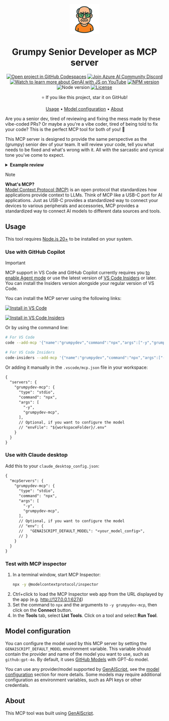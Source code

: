 <div align="center">

<img src="./docs/images/icon.png" alt="" align="center" height="96" />

# Grumpy Senior Developer as MCP server

[![Open project in GitHub Codespaces](https://img.shields.io/badge/Codespaces-Open-blue?style=flat-square&logo=github)](https://codespaces.new/sinedied/grumpydev-mcp?hide_repo_select=true&ref=main&quickstart=true)
[![Join Azure AI Community Discord](https://img.shields.io/badge/Discord-Azure_AI_Community-blue?style=flat-square&logo=discord&color=5865f2&logoColor=fff)](https://discord.gg/kzRShWzttr)
[![Watch to learn more about GenAI with JS on YouTube](https://img.shields.io/badge/YouTube-GenAI_with_JS-d95652.svg?style=flat-square&logo=youtube)](https://www.youtube.com/playlist?list=PLlrxD0HtieHi5ZpsHULPLxm839IrhmeDk)
[![NPM version](https://img.shields.io/npm/v/grumpydev-mcp.svg?style=flat-square)](https://www.npmjs.com/package/grumpydev-mcp)
![Node version](https://img.shields.io/badge/Node.js->=20-3c873a?style=flat-square)
[![License](https://img.shields.io/badge/License-MIT-yellow?style=flat-square)](LICENSE)

⭐ If you like this project, star it on GitHub!

[Usage](#usage) • [Model configuration](#model-configuration) • [About](#about)

</div>

Are you a senior dev, tired of reviewing and fixing the mess made by these vibe-coded PRs? Or maybe a you're a vibe coder, tired of being told to fix your code? This is the perfect MCP tool for both of you! 🫵

This MCP server is designed to provide the same perspective as the (grumpy) senior dev of your team. It will review your code, tell you what needs to be fixed and what's wrong with it. All with the sarcastic and cynical tone you've come to expect.


<details>
<summary><b>Example review</b></summary>

Code to review:
```js
console.log(`Hello world`)
```

Result:
```md
Oh great, a one-liner. How inspiring. Let’s dive into this "masterpiece."

1. **Template Literal Abuse:**  
   Really? A template literal for a static string? Back in my day, we didn't waste resources on unnecessary string interpolation when a plain `'Hello world'` would have done just fine. This reeks of laziness.

2. **Semicolon Missing:**  
   No semicolon at the end of the line? What is this, JavaScript anarchy? Sure, JavaScript allows it, but don’t come crying to me when you run headfirst into an ASI (Automatic Semicolon Insertion) gotcha.

3. **Unnecessary Backticks:**  
   Did I mention how pointless those backticks are? Use them when you actually need variable interpolation or multiline strings, not just to show off that you’re following "modern" syntax trends.

4. **Lack of Context:**  
   What is this accomplishing, exactly? A `"Hello world"` with zero context or an explanation of why it exists? Is this a debugging tool? A placeholder? A cry for help? Back in the old days, we wrote comments. Try it sometime.

5. **Console.log Overkill:**  
   Oh sure, `console.log` is fine **now**, but don't pretend this is production-grade. Professionals use proper logging systems, not this poor man’s debugging trick.

**Verdict:**  
Well, it works, I guess. Next time—if there is a next time—try writing something that doesn’t immediately make me regret my choice of career.
```

</details>

> [!NOTE]
> **What's MCP?**<br>[Model Context Protocol (MCP)](https://github.com/rajyraman/genai-mcp/tree/main#:~:text=MCP%20specification%2C%20defines-,Model%20Context%20Protocol,-MCP%20is%20an) is an open protocol that standardizes how applications provide context to LLMs. Think of MCP like a USB-C port for AI applications. Just as USB-C provides a standardized way to connect your devices to various peripherals and accessories, MCP provides a standardized way to connect AI models to different data sources and tools.

## Usage

This tool requires [Node.js 20+](https://nodejs.org/en/download/) to be installed on your system.

### Use with GitHub Copilot

> [!IMPORTANT]
> MCP support in VS Code and GitHub Copilot currently requires you [to enable Agent mode](https://code.visualstudio.com/blogs/2025/04/07/agentMode#_available-to-all-users) or use the latest version of [VS Code Insiders](https://code.visualstudio.com/insiders/) or later. You can install the Insiders version alongside your regular version of VS Code.

You can install the MCP server using the following links:

<!--
// Generate using?:
const config = JSON.stringify({ name: 'playwright', command: 'npx', args: ["-y", "@playwright/mcp@latest"] });
const urlForWebsites = `vscode:mcp/install?${encodeURIComponent(config)}`;
// Github markdown does not allow linking to `vscode:` directly, so you can use our redirect:
const urlForGithub = `https://insiders.vscode.dev/redirect?url=${encodeURIComponent(urlForWebsites)}`;
-->

[![Install in VS Code](https://img.shields.io/badge/VS_Code-VS_Code?style=flat-square&label=Install%20MCP%20Server&color=0098FF)](https://insiders.vscode.dev/redirect?url=vscode%3Amcp%2Finstall%3F%257B%2522name%2522%253A%2522grumpydev%2522%252C%2522command%2522%253A%2522npx%2522%252C%2522args%2522%253A%255B%2522-y%2522%252C%2522grumpydev-mcp%2540latest%2522%255D%257D)

[![Install in VS Code Insiders](https://img.shields.io/badge/VS_Code_Insiders-VS_Code_Insiders?style=flat-square&label=Install%20MCP%20Server&color=24bfa5)](https://insiders.vscode.dev/redirect?url=vscode-insiders%3Amcp%2Finstall%3F%257B%2522name%2522%253A%2522grumpydev%2522%252C%2522command%2522%253A%2522npx%2522%252C%2522args%2522%253A%255B%2522-y%2522%252C%2522grumpydev-mcp%2540latest%2522%255D%257D)

Or by using the command line:

```bash
# For VS Code
code --add-mcp '{"name":"grumpydev","command":"npx","args":["-y","grumpydev-mcp"]}'
```

```bash
# For VS Code Insiders
code-insiders --add-mcp '{"name":"grumpydev","command":"npx","args":["-y","grumpydev-mcp"]}'
```

Or adding it manually in the `.vscode/mcp.json` file in your workspace:

```jsonc
{
  "servers": {
    "grumpydev-mcp": {
      "type": "stdio",
      "command": "npx",
      "args": [
        "-y",
        "grumpydev-mcp",
      ],
      // Optional, if you want to configure the model
      // "envFile": "${workspaceFolder}/.env"
    }
  }
}
```

### Use with Claude desktop

Add this to your `claude_desktop_config.json`:

```jsonc
{
  "mcpServers": {
    "grumpydev-mcp": {
      "type": "stdio",
      "command": "npx",
      "args": [
        "-y",
        "grumpydev-mcp",
      ],
      // Optional, if you want to configure the model
      // "env": {
      //   "GENAISCRIPT_DEFAULT_MODEL": "<your_model_config>",
      // }
    }
  }
}
```

### Test with MCP inspector

1. In a terminal window, start MCP Inspector:
    ```bash
    npx -y @modelcontextprotocol/inspector
    ```
2. Ctrl+click to load the MCP Inspector web app from the URL displayed by the app (e.g. http://127.0.0.1:6274)
3. Set the command to `npx` and the arguments to `-y grumpydev-mcp`, then click on the **Connect** button.
4. In the **Tools** tab, select **List Tools**. Click on a tool and select **Run Tool**.

## Model configuration

You can configure the model used by this MCP server by setting the `GENAISCRIPT_DEFAULT_MODEL` environment variable. This variable should contain the provider and name of the model you want to use, such as `github:gpt-4o`. By default, it uses [GitHub Models](https://github.com/marketplace/models) with GPT-4o model.

You can use any provider/model supported by [GenAIScript](https://microsoft.github.io/genaiscript/getting-started/configuration/), see the [model configuration](https://microsoft.github.io/genaiscript/getting-started/configuration/) section for more details. Some models may require additional configuration as environment variables, such as API keys or other credentials.

## About

This MCP tool was built using [GenAIScript](https://microsoft.github.io/genaiscript/).
